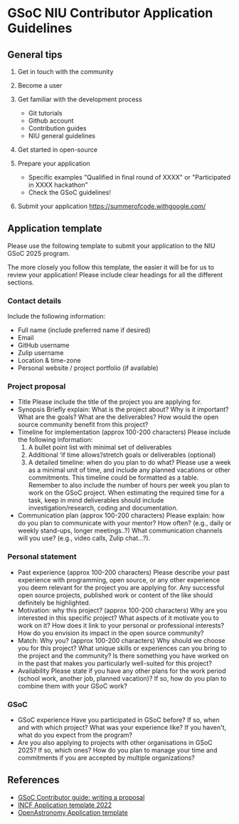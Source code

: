# GSoC NIU Contributor Application Guidelines

## General tips
1. Get in touch with the community

2. Become a user

3. Get familiar with the development process
    - Git tutorials
    - Github account
    - Contribution guides
    - NIU general guidelines

4. Get started in open-source

5. Prepare your application 
    - Specific examples "Qualified in final round of XXXX" or "Participated in XXXX hackathon"
    - Check the GSoC guidelines!

6. Submit your application
    https://summerofcode.withgoogle.com/

## Application template

Please use the following template to submit your application to the NIU GSoC 2025 program.

The more closely you follow this template, the easier it will be for us to review your application! Please include clear headings for all the different sections.

### Contact details
Include the following information:
- Full name (include preferred name if desired)
- Email
- GitHub username
- Zulip username
- Location & time-zone
- Personal website / project portfolio (if available)

### Project proposal
- Title
    Please include the title of the project you are applying for.
- Synopsis
    Briefly explain: What is the project about? Why is it important? What are the goals? What are the deliverables? How would the open source community benefit from this project?
- Timeline for implementation (approx 100-200 characters)
    Please include the following information:
    1) A bullet point list with minimal set of deliverables 
    2) Additional ‘if time allows’/stretch goals or deliverables (optional)
    3) A detailed timeline: when do you plan to do what? Please use a week as a minimal unit of time, and include any planned vacations or other commitments. This timeline could be formatted as a table. Remember to also include the number of hours per week you plan to work on the GSoC project. When estimating the required time for a task, keep in mind deliverables should include investigation/research, coding and documentation.
- Communication plan (approx 100-200 characters)
    Please explain: how do you plan to communicate with your mentor? How often? (e.g., daily or weekly stand-ups, longer meetings..?) What communication channels will you use? (e.g., video calls, Zulip chat...?).

### Personal statement

- Past experience (approx 100-200 characters)
    Please describe your past experience with programming, open source, or any other experience you deem relevant for the project you are applying for. Any successful open source projects, published work or content of the like should definitely be highlighted.
- Motivation: why this project? (approx 100-200 characters)
    Why are you interested in this specific project? What aspects of it motivate you to work on it? How does it link to your personal or professional interests? How do you envision its impact in the open source community?
- Match: Why you? (approx 100-200 characters)
    Why should we choose you for this project? What unique skills or experiences can you bring to the project and the community? Is there something you have worked on in the past that makes you particularly well-suited for this project?
- Availability
    Please state if you have any other plans for the work period (school work, another job, planned vacation)? If so, how do you plan to combine them with your GSoC work?

### GSoC
- GSoC experience 
    Have you participated in GSoC before? If so, when and with which project? What was your experience like? If you haven't, what do you expect from the program?
- Are you also applying to projects with other organisations in GSoC 2025?
    If so, which ones? How do you plan to manage your time and commitments if you are accepted by multiple organizations?


## References
- [GSoC Contributor guide: writing a proposal](https://google.github.io/gsocguides/student/writing-a-proposal)
- [INCF Application template 2022](https://www.incf.org/sites/default/files/files/INCF_GSoC_2022_Application_template.pdf)
- [OpenAstronomy Application template](https://github.com/OpenAstronomy/openastronomy.github.io/wiki/Contributor-Application-template)